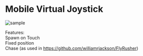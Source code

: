 # Mobile Virtual Joystick
![sample](MobileJoystick.gif)

Features:    
Spawn on Touch    
Fixed position    
Chase (as used in https://github.com/williamrjackson/FlyRusher)
